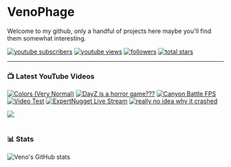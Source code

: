 # VenoPhage

Welcome to my github, only a handful of projects here maybe you'll find them somewhat interesting.

   <p align="left">
      <a href="https://www.youtube.com/@expertnugget?sub_confirmation=1">
         <img alt="youtube subscribers" title="Subscribe to my YouTube channel" src="https://custom-icon-badges.demolab.com/youtube/channel/subscribers/UCnAIFEysXmB-Yb3LqmOKIFg?color=%23E05D44&label=SUBSCRIBE&logo=video&logoColor=white&style=for-the-badge&labelColor=CE4630"/></a> 
      <a href="https://www.youtube.com/@expertnugget">
         <img alt="youtube views" title="YouTube views" src="https://custom-icon-badges.demolab.com/youtube/channel/views/UCnAIFEysXmB-Yb3LqmOKIFg?color=%23E1AD0E&logo=eye&logoColor=white&style=for-the-badge&labelColor=C79600"/></a> 
      <a href="https://github.com/VenoPhage?tab=followers">
         <img alt="followers" title="Follow me on Github" src="https://custom-icon-badges.demolab.com/github/followers/VenoPhage?color=236ad3&labelColor=1155ba&style=for-the-badge&logo=person-add&label=Follow&logoColor=white"/></a>
      <a href="https://github.com/VenoPhage?tab=repositories&sort=stargazers">
         <img alt="total stars" title="Total stars on GitHub" src="https://custom-icon-badges.demolab.com/github/stars/VenoPhage?color=55960c&style=for-the-badge&labelColor=488207&logo=star"/></a>
   </p>

---

### 📺 Latest YouTube Videos

<!-- BEGIN YOUTUBE-CARDS -->
[![Colors (Very Normal)](https://ytcards.demolab.com/?id=yjHsvWGJVVM&title=Colors+%28Very+Normal%29&lang=en&timestamp=1695095788&background_color=%230d1117&title_color=%23ffffff&stats_color=%23dedede&max_title_lines=1&width=250&border_radius=5&duration=20 "Colors (Very Normal)")](https://www.youtube.com/watch?v=yjHsvWGJVVM)
[![DayZ is a horror game???](https://ytcards.demolab.com/?id=vuCMHd2cQV8&title=DayZ+is+a+horror+game%3F%3F%3F&lang=en&timestamp=1671816168&background_color=%230d1117&title_color=%23ffffff&stats_color=%23dedede&max_title_lines=1&width=250&border_radius=5&duration=301 "DayZ is a horror game???")](https://www.youtube.com/watch?v=vuCMHd2cQV8)
[![Canyon Battle FPS](https://ytcards.demolab.com/?id=IaEJhf7LoCM&title=Canyon+Battle+FPS&lang=en&timestamp=1661814229&background_color=%230d1117&title_color=%23ffffff&stats_color=%23dedede&max_title_lines=1&width=250&border_radius=5&duration=62 "Canyon Battle FPS")](https://www.youtube.com/watch?v=IaEJhf7LoCM)
[![Video Test](https://ytcards.demolab.com/?id=E6bKNZUalE8&title=Video+Test&lang=en&timestamp=1660409625&background_color=%230d1117&title_color=%23ffffff&stats_color=%23dedede&max_title_lines=1&width=250&border_radius=5&duration=34 "Video Test")](https://www.youtube.com/watch?v=E6bKNZUalE8)
[![ExpertNugget Live Stream](https://ytcards.demolab.com/?id=u8GUlFjfdGU&title=ExpertNugget+Live+Stream&lang=en&timestamp=1632671439&background_color=%230d1117&title_color=%23ffffff&stats_color=%23dedede&max_title_lines=1&width=250&border_radius=5&duration=0 "ExpertNugget Live Stream")](https://www.youtube.com/watch?v=u8GUlFjfdGU)
[![really no idea why it crashed](https://ytcards.demolab.com/?id=yxaezaL1um8&title=really+no+idea+why+it+crashed&lang=en&timestamp=1618924197&background_color=%230d1117&title_color=%23ffffff&stats_color=%23dedede&max_title_lines=1&width=250&border_radius=5&duration=61 "really no idea why it crashed")](https://www.youtube.com/watch?v=yxaezaL1um8)
<!-- END YOUTUBE-CARDS -->

[<img src="https://custom-icon-badges.demolab.com/badge/-Subscribe%20For%20More-red?style=for-the-badge&logo=video&logoColor=white"/>](https://www.youtube.com/@expertnugget?sub_confirmation=1)

#

### 📊 Stats

![Veno's GitHub stats](https://github-readme-stats.vercel.app/api?username=venophage&show_icons=true&theme=gruvbox)

<!-- ![GitHub Streak](https://streak-stats.demolab.com?user=ForrestKnight&theme=gruvbox&border_radius=4.5) -->
